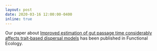 ```yaml
---
layout: post
date: 2020-03-16 12:00:00-0400
inline: true
---
```


Our paper about [Improved estimation of gut passage time considerably
affects trait‐based dispersal
models](https://besjournals.onlinelibrary.wiley.com/doi/10.1111/1365-2435.13726)
has been published in Functional Ecology.

